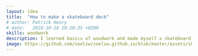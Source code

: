 ```yaml
---
layout: idea
title:  "How to make a skateboard deck"
# author: Patrick Henry
# date:   2019-10-18 10:20:35 +0200
skills: woodwork
description: I learned basics of woodwork and made myself a skateboard deck from scratch 
image: https://github.com/zoelzw/zoelzw.github.io/blob/master/assets/skate1.png?raw=true
---
```


